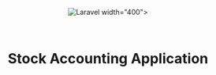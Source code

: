<p align="center"><img src="https://laravel.com/img/logomark.min.svg" alt="Laravel"> width="400"></p>
<br/>
<h1 align="center">Stock Accounting Application</h1>


